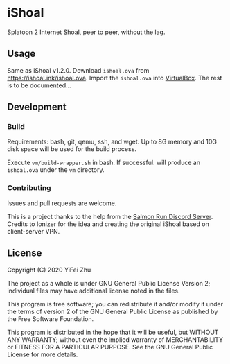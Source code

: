 # iShoal

Splatoon 2 Internet Shoal, peer to peer, without the lag.

## Usage

Same as iShoal v1.2.0. Download `ishoal.ova` from https://ishoal.ink/ishoal.ova.
Import the `ishoal.ova` into [VirtualBox](https://www.virtualbox.org/).
The rest is to be documented...

## Development

### Build

Requirements: bash, git, qemu, ssh, and wget. Up to 8G memory and 10G disk
space will be used for the build process.

Execute `vm/build-wrapper.sh` in bash. If successful. will produce an
`ishoal.ova` under the `vm` directory.

### Contributing

Issues and pull requests are welcome.

This is a project thanks to the help from the
[Salmon Run Discord Server](https//discord.gg/EY3JZqk). Credits to Ionizer for
the idea and creating the original iShoal based on client-server VPN.

## License

Copyright (C) 2020 YiFei Zhu

The project as a whole is under GNU General Public License Version 2;
individual files may have additional license noted in the files.

This program is free software; you can redistribute it and/or modify
it under the terms of version 2 of the GNU General Public License as
published by the Free Software Foundation.

This program is distributed in the hope that it will be useful,
but WITHOUT ANY WARRANTY; without even the implied warranty of
MERCHANTABILITY or FITNESS FOR A PARTICULAR PURPOSE.  See the
GNU General Public License for more details.
